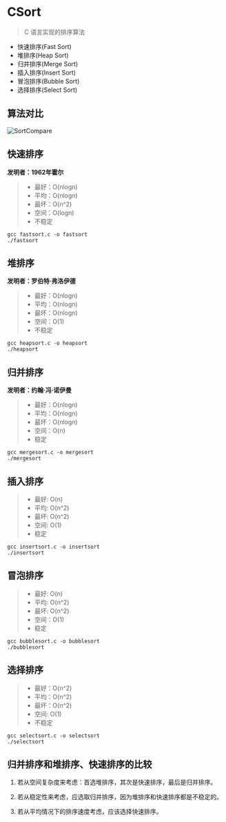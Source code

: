 # CSort
> C 语言实现的排序算法

* 快速排序(Fast Sort)
* 堆排序(Heap Sort)
* 归并排序(Merge Sort)
* 插入排序(Insert Sort)
* 冒泡排序(Bubble Sort)
* 选择排序(Select Sort)


## 算法对比

![SortCompare](http://7xknpe.com1.z0.glb.clouddn.com/csortsortcomparepng.png) 

## 快速排序

**发明者：1962年霍尔**
> * 最好：O(nlogn)
> * 平均：O(nlogn)
> * 最坏：O(n^2)
> * 空间：O(logn)
> * 不稳定

	gcc fastsort.c -o fastsort
	./fastsort
	
## 堆排序
 
**发明者：罗伯特·弗洛伊德**
> * 最好：O(nlogn)
> * 平均：O(nlogn)
> * 最坏：O(nlogn)
> * 空间：O(1)
> * 不稳定

	gcc heapsort.c -o heapsort
	./heapsort

## 归并排序
**发明者：约翰·冯·诺伊曼**
> * 最好：O(nlogn)
> * 平均：O(nlogn)
> * 最坏：O(nlogn)
> * 空间：O(n)
> * 稳定

	gcc mergesort.c -o mergesort
	./mergesort

## 插入排序
> * 最好: O(n)
> * 平均: O(n^2)
> * 最坏: O(n^2)
> * 空间: O(1)
> * 稳定

	gcc insertsort.c -o insertsort
	./insertsort

## 冒泡排序
> * 最好: O(n)
> * 平均: O(n^2)
> * 最坏: O(n^2)
> * 空间：O(1)
> * 稳定

	gcc bubblesort.c -o bubblesort
	./bubblesort

## 选择排序
> * 最好：O(n^2)
> * 平均：O(n^2)
> * 最坏：O(n^2)
> * 空间: O(1)
> * 不稳定

	gcc selectsort.c -o selectsort
	./selectsort

## 归并排序和堆排序、快速排序的比较

1. 若从空间复杂度来考虑：首选堆排序，其次是快速排序，最后是归并排序。

2. 若从稳定性来考虑，应选取归并排序，因为堆排序和快速排序都是不稳定的。

3. 若从平均情况下的排序速度考虑，应该选择快速排序。